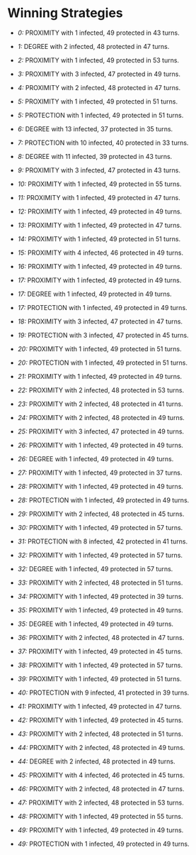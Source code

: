 # Winning Strategies

* _0:_ PROXIMITY with 1 infected, 49 protected in 43 turns.


* _1:_ DEGREE with 2 infected, 48 protected in 47 turns.


* _2:_ PROXIMITY with 1 infected, 49 protected in 53 turns.


* _3:_ PROXIMITY with 3 infected, 47 protected in 49 turns.


* _4:_ PROXIMITY with 2 infected, 48 protected in 47 turns.


* _5:_ PROXIMITY with 1 infected, 49 protected in 51 turns.


* _5:_ PROTECTION with 1 infected, 49 protected in 51 turns.


* _6:_ DEGREE with 13 infected, 37 protected in 35 turns.


* _7:_ PROTECTION with 10 infected, 40 protected in 33 turns.


* _8:_ DEGREE with 11 infected, 39 protected in 43 turns.


* _9:_ PROXIMITY with 3 infected, 47 protected in 43 turns.


* _10:_ PROXIMITY with 1 infected, 49 protected in 55 turns.


* _11:_ PROXIMITY with 1 infected, 49 protected in 47 turns.


* _12:_ PROXIMITY with 1 infected, 49 protected in 49 turns.


* _13:_ PROXIMITY with 1 infected, 49 protected in 47 turns.


* _14:_ PROXIMITY with 1 infected, 49 protected in 51 turns.


* _15:_ PROXIMITY with 4 infected, 46 protected in 49 turns.


* _16:_ PROXIMITY with 1 infected, 49 protected in 49 turns.


* _17:_ PROXIMITY with 1 infected, 49 protected in 49 turns.


* _17:_ DEGREE with 1 infected, 49 protected in 49 turns.


* _17:_ PROTECTION with 1 infected, 49 protected in 49 turns.


* _18:_ PROXIMITY with 3 infected, 47 protected in 47 turns.


* _19:_ PROTECTION with 3 infected, 47 protected in 45 turns.


* _20:_ PROXIMITY with 1 infected, 49 protected in 51 turns.


* _20:_ PROTECTION with 1 infected, 49 protected in 51 turns.


* _21:_ PROXIMITY with 1 infected, 49 protected in 49 turns.


* _22:_ PROXIMITY with 2 infected, 48 protected in 53 turns.


* _23:_ PROXIMITY with 2 infected, 48 protected in 41 turns.


* _24:_ PROXIMITY with 2 infected, 48 protected in 49 turns.


* _25:_ PROXIMITY with 3 infected, 47 protected in 49 turns.


* _26:_ PROXIMITY with 1 infected, 49 protected in 49 turns.


* _26:_ DEGREE with 1 infected, 49 protected in 49 turns.


* _27:_ PROXIMITY with 1 infected, 49 protected in 37 turns.


* _28:_ PROXIMITY with 1 infected, 49 protected in 49 turns.


* _28:_ PROTECTION with 1 infected, 49 protected in 49 turns.


* _29:_ PROXIMITY with 2 infected, 48 protected in 45 turns.


* _30:_ PROXIMITY with 1 infected, 49 protected in 57 turns.


* _31:_ PROTECTION with 8 infected, 42 protected in 41 turns.


* _32:_ PROXIMITY with 1 infected, 49 protected in 57 turns.


* _32:_ DEGREE with 1 infected, 49 protected in 57 turns.


* _33:_ PROXIMITY with 2 infected, 48 protected in 51 turns.


* _34:_ PROXIMITY with 1 infected, 49 protected in 39 turns.


* _35:_ PROXIMITY with 1 infected, 49 protected in 49 turns.


* _35:_ DEGREE with 1 infected, 49 protected in 49 turns.


* _36:_ PROXIMITY with 2 infected, 48 protected in 47 turns.


* _37:_ PROXIMITY with 1 infected, 49 protected in 45 turns.


* _38:_ PROXIMITY with 1 infected, 49 protected in 57 turns.


* _39:_ PROXIMITY with 1 infected, 49 protected in 51 turns.


* _40:_ PROTECTION with 9 infected, 41 protected in 39 turns.


* _41:_ PROXIMITY with 1 infected, 49 protected in 47 turns.


* _42:_ PROXIMITY with 1 infected, 49 protected in 45 turns.


* _43:_ PROXIMITY with 2 infected, 48 protected in 51 turns.


* _44:_ PROXIMITY with 2 infected, 48 protected in 49 turns.


* _44:_ DEGREE with 2 infected, 48 protected in 49 turns.


* _45:_ PROXIMITY with 4 infected, 46 protected in 45 turns.


* _46:_ PROXIMITY with 2 infected, 48 protected in 47 turns.


* _47:_ PROXIMITY with 2 infected, 48 protected in 53 turns.


* _48:_ PROXIMITY with 1 infected, 49 protected in 55 turns.


* _49:_ PROXIMITY with 1 infected, 49 protected in 49 turns.


* _49:_ PROTECTION with 1 infected, 49 protected in 49 turns.


